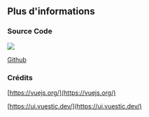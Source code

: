 ## Plus d'informations

### Source Code

<img class="footerimg" src="/icons/github-mark.svg" als="github" />

[Github](https://github.com/digital-codes/klimaDashboard)

  

### Crédits
[https://vuejs.org/](https://vuejs.org/)

[https://ui.vuestic.dev/](https://ui.vuestic.dev/)
